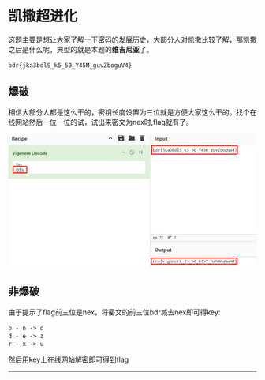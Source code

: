# 凯撒超进化
这题主要是想让大家了解一下密码的发展历史，大部分人对凯撒比较了解，那凯撒之后是什么呢，典型的就是本题的**维吉尼亚**了。 
```  
bdr{jka3bdlS_k5_50_Y45M_guvZboguV4}
```  
## 爆破
相信大部分人都是这么干的，密钥长度设置为三位就是方便大家这么干的。找个在线网站然后一位一位的试，试出来密文为nex时,flag就有了。    

![alt text](./images/84.png)
## 非爆破
由于提示了flag前三位是nex，将密文的前三位bdr减去nex即可得key:  
```
b - n -> o  
d - e -> z  
r - x -> u
```      
然后用key上在线网站解密即可得到flag  

---  
